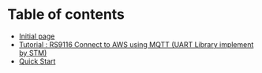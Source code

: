 # Table of contents

* [Initial page](README.md)
* [Tutorial : RS9116 Connect to AWS using MQTT \(UART Library implement by STM\)](connected-flow-chart.md)
* [Quick Start](quick-start.md)

